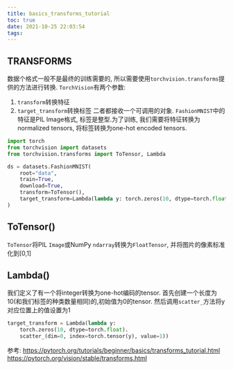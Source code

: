 ```yaml
---
title: basics_transforms_tutorial
toc: true
date: 2021-10-25 22:03:54
tags:
---
```

## TRANSFORMS
数据个格式一般不是最终的训练需要的, 所以需要使用`torchvision.transforms`提供的方法进行转换.
`TorchVision`有两个参数:
1. `transform`转换特征
2. `target_transform`转换标签
二者都接收一个可调用的对象.
`FashionMNIST`中的特征是PIL Image格式, 标签是整型.为了训练, 我们需要将特征转换为normalized tensors, 将标签转换为one-hot encoded tensors.

```python
import torch
from torchvision import datasets
from torchvision.transforms import ToTensor, Lambda

ds = datasets.FashionMNIST(
    root="data",
    train=True,
    download=True,
    transform=ToTensor(),
    target_transform=Lambda(lambda y: torch.zeros(10, dtype=torch.float).scatter_(0, torch.tensor(y), value=1))
)
```

## ToTensor()
`ToTensor`将PIL `Image`或NumPy `ndarray`转换为`FloatTensor`, 并将图片的像素标准化到[0,1]

## Lambda()
我们定义了有一个将integer转换为one-hot编码的tensor.
首先创建一个长度为10(和我们标签的种类数量相同)的,初始值为0的tensor.
然后调用`scatter_`方法将y对应位置上的值设置为1
```python
target_transform = Lambda(lambda y: 
    torch.zeros(10, dtype=torch.float).
    scatter_(dim=0, index=torch.tensor(y), value=1))
```


参考:
https://pytorch.org/tutorials/beginner/basics/transforms_tutorial.html
https://pytorch.org/vision/stable/transforms.html